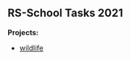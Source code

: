 ## RS-School Tasks 2021

**Projects:**

- [wildlife](https://evgeniy-web-dev.github.io/rs-school-tasks/wildlife/)
